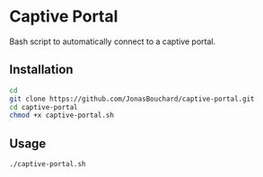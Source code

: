 # Captive Portal
Bash script to automatically connect to a captive portal.

## Installation
```bash
cd
git clone https://github.com/JonasBouchard/captive-portal.git
cd captive-portal
chmod +x captive-portal.sh
```

## Usage
```bash
./captive-portal.sh
```
